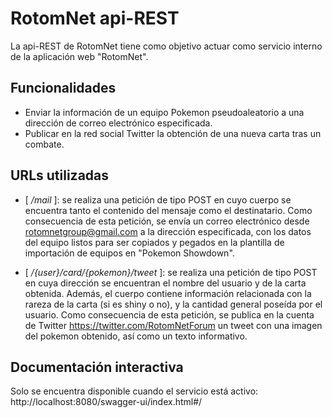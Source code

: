 # RotomNet api-REST
La api-REST de RotomNet tiene como objetivo actuar como servicio interno de la aplicación web "RotomNet".

## Funcionalidades
* Enviar la información de un equipo Pokemon pseudoaleatorio a una dirección de correo electrónico especificada.
* Publicar en la red social Twitter la obtención de una nueva carta tras un combate.

## URLs utilizadas
* [ _/mail_ ]: se realiza una petición de tipo POST en cuyo cuerpo se encuentra tanto el contenido del mensaje como el destinatario. Como consecuencia de esta petición, se envía un correo electrónico desde rotomnetgroup@gmail.com a la dirección especificada, con los datos del equipo listos para ser copiados y pegados en la plantilla de importación de equipos en "Pokemon Showdown".

* [ _/{user}/card/{pokemon}/tweet_ ]: se realiza una petición de tipo POST en cuya dirección se encuentran el nombre del usuario y de la carta obtenida. Además, el cuerpo contiene información relacionada con la rareza de la carta (si es shiny o no), y la cantidad general poseída por el usuario. Como consecuencia de esta petición, se publica en la cuenta de Twitter https://twitter.com/RotomNetForum un tweet con una imagen del pokemon obtenido, así como un texto informativo.

## Documentación interactiva
Solo se encuentra disponible cuando el servicio está activo:
http://localhost:8080/swagger-ui/index.html#/
